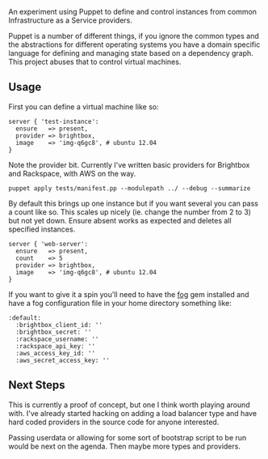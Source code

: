 An experiment using Puppet to define and control instances from common
Infrastructure as a Service providers.

Puppet is a number of different things, if you ignore the common types
and the abstractions for different operating systems you have a domain
specific language for defining and managing state based on a dependency
graph. This project abuses that to control virtual machines.

## Usage

First you can define a virtual machine like so:

    server { 'test-instance':
      ensure   => present,
      provider => brightbox,
      image    => 'img-q6gc8', # ubuntu 12.04
    }

Note the provider bit. Currently I've written basic providers for
Brightbox and Rackspace, with AWS on the way.

    puppet apply tests/manifest.pp --modulepath ../ --debug --summarize

By default this brings up one instance but if you want several you can
pass a count like so. This scales up nicely (ie. change the number from
2 to 3) but not yet down. Ensure absent works as expected and deletes
all specified instances.

    server { 'web-server':
      ensure   => present,
      count    => 5
      provider => brightbox,
      image    => 'img-q6gc8', # ubuntu 12.04
    }

If you want to give it a spin you'll need to have the
[fog](http://fog.io/) gem installed and have a fog configuration file in your home directory something like:

    :default:
      :brightbox_client_id: ''
      :brightbox_secret: ''
      :rackspace_username: ''
      :rackspace_api_key: ''
      :aws_access_key_id: ''
      :aws_secret_access_key: '' 

## Next Steps

This is currently a proof of concept, but one I think worth playing
around with. I've already started hacking on adding a load balancer type and have hard coded providers in the source code for anyone interested.

Passing userdata or allowing for some sort of bootstrap script to be run
would be next on the agenda. Then maybe more types and providers.


